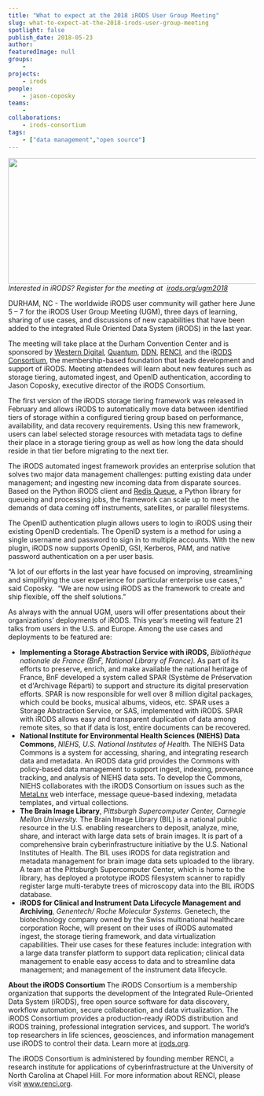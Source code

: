 ```yaml
---
title: "What to expect at the 2018 iRODS User Group Meeting"
slug: what-to-expect-at-the-2018-irods-user-group-meeting
spotlight: false
publish_date: 2018-05-23
author: 
featuredImage: null
groups:
    - 
projects:
    - irods
people:
    - jason-coposky
teams: 
    - 
collaborations:
    - irods-consortium
tags:
    - ["data management","open source"]
---
```

<em><img class="aligncenter size-large wp-image-17529" src="http://renci.org/wp-content/uploads/2018/05/Screen-Shot-2018-05-23-at-11.10.41-AM-1024x410.png" alt="" width="640" height="256" />Interested in iRODS? Register for the meeting at  </em><a href="http://irods.org/ugm2018"><em>irods.org/ugm2018</em></a>

DURHAM, NC - The worldwide iRODS user community will gather here June 5 – 7 for the iRODS User Group Meeting (UGM), three days of learning, sharing of use cases, and discussions of new capabilities that have been added to the integrated Rule Oriented Data System (iRODS) in the last year. <!--more-->

The meeting will take place at the Durham Convention Center and is sponsored by <a href="http://www.hgst.com/life-sciences">Western Digital</a>, <a href="https://www.quantum.com/customerstories">Quantum</a>, <a href="https://www.ddn.com/">DDN</a>, <a href="http://www.renci.org/">RENCI</a>, and the i<a href="https://irods.org/about/">RODS Consortium</a>, the membership-based foundation that leads development and support of iRODS. Meeting attendees will learn about new features such as storage tiering, automated ingest, and OpenID authentication, according to Jason Coposky, executive director of the iRODS Consortium.

The first version of the iRODS storage tiering framework was released in February and allows iRODS to automatically move data between identified tiers of storage within a configured tiering group based on performance, availability, and data recovery requirements. Using this new framework, users can label selected storage resources with metadata tags to define their place in a storage tiering group as well as how long the data should reside in that tier before migrating to the next tier.

The iRODS automated ingest framework provides an enterprise solution that solves two major data management challenges: putting existing data under management; and ingesting new incoming data from disparate sources. Based on the Python iRODS client and <a href="http://python-rq.org/">Redis Queue</a>, a Python library for queueing and processing jobs, the framework can scale up to meet the demands of data coming off instruments, satellites, or parallel filesystems.

The OpenID authentication plugin allows users to login to iRODS using their existing OpenID credentials. The OpenID system is a method for using a single username and password to sign in to multiple accounts. With the new plugin, iRODS now supports OpenID, GSI, Kerberos, PAM, and native password authentication on a per user basis.

“A lot of our efforts in the last year have focused on improving, streamlining and simplifying the user experience for particular enterprise use cases,” said Coposky.  “We are now using iRODS as the framework to create and ship flexible, off the shelf solutions.”

As always with the annual UGM, users will offer presentations about their organizations’ deployments of iRODS. This year’s meeting will feature 21 talks from users in the U.S. and Europe. Among the use cases and deployments to be featured are:
<ul>
 	<li><strong>Implementing a Storage Abstraction Service with iRODS, </strong><em>Bibliothèque nationale de France (BnF, National Library of France). </em>As part of its efforts to preserve, enrich, and make available the national heritage of France, BnF developed a system called SPAR (Système de Préservation et d'Archivage Réparti) to support and structure its digital preservation efforts. SPAR is now responsible for well over 8 million digital packages, which could be books, musical albums, videos, etc. SPAR uses a Storage Abstraction Service, or SAS, implemented with iRODS. SPAR with iRODS allows easy and transparent duplication of data among remote sites, so that if data is lost, entire documents can be recovered.</li>
 	<li><strong>National Institute for Environmental Health Sciences (NIEHS) Data Commons</strong>, <em>NIEHS, U.S. National Institutes of Health. </em>The NIEHS Data Commons is a system for accessing, sharing, and integrating research data and metadata. An iRODS data grid provides the Commons with policy-based data management to support ingest, indexing, provenance tracking, and analysis of NIEHS data sets. To develop the Commons, NIEHS collaborates with the iRODS Consortium on issues such as the <a href="https://metalnx.github.io/">MetaLnx</a> web interface, message queue-based indexing, metadata templates, and virtual collections.</li>
 	<li><strong>The Brain Image Library</strong>, <em>Pittsburgh Supercomputer Center, Carnegie Mellon University. </em>The Brain Image Library (BIL) is a national public resource in the U.S. enabling researchers to deposit, analyze, mine, share, and interact with large data sets of brain images. It is part of a comprehensive brain cyberinfrastructure initiative by the U.S. National Institutes of Health. The BIL uses iRODS for data registration and metadata management for brain image data sets uploaded to the library. A team at the Pittsburgh Supercomputer Center, which is home to the library, has deployed a prototype iRODS filesystem scanner to rapidly register large multi-terabyte trees of microscopy data into the BIL iRODS database.</li>
 	<li><strong>iRODS for Clinical and Instrument Data Lifecycle Management and Archiving</strong>, <em>Genentech/ Roche Molecular Systems</em>. Genetech, the biotechnology company owned by the Swiss multinational healthcare corporation Roche, will present on their uses of iRODS automated ingest, the storage tiering framework, and data virtualization capabilities. Their use cases for these features include: integration with a large data transfer platform to support data replication; clinical data management to enable easy access to data and to streamline data management; and management of the instrument data lifecycle.</li>
</ul>
<strong>About the iRODS Consortium
</strong>The iRODS Consortium is a membership organization that supports the development of the Integrated Rule-Oriented Data System (iRODS), free open source software for data discovery, workflow automation, secure collaboration, and data virtualization. The iRODS Consortium provides a production-ready iRODS distribution and iRODS training, professional integration services, and support. The world’s top researchers in life sciences, geosciences, and information management use iRODS to control their data. Learn more at <a href="http://irods.org/">irods.org</a>.

The iRODS Consortium is administered by founding member RENCI, a research institute for applications of cyberinfrastructure at the University of North Carolina at Chapel Hill. For more information about RENCI, please visit <a href="http://www.renci.org/">www.renci.org</a>.
